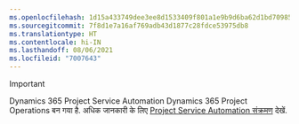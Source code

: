 ```yaml
---
ms.openlocfilehash: 1d15a433749dee3ee8d1533409f801a1e9b9d6ba62d1bd70985e3997f1547db0
ms.sourcegitcommit: 7f8d1e7a16af769adb43d1877c28fdce53975db8
ms.translationtype: HT
ms.contentlocale: hi-IN
ms.lasthandoff: 08/06/2021
ms.locfileid: "7007643"
---
```

> [!IMPORTANT]
> Dynamics 365 Project Service Automation Dynamics 365 Project Operations बन गया है. अधिक जानकारी के लिए [Project Service Automation संक्रमण](https://dynamics.microsoft.com/en-us/project-service-automation/overview/) देखें.
